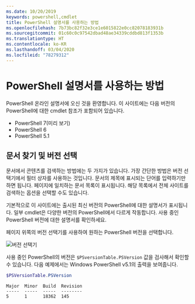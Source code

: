 ```yaml
---
ms.date: 10/20/2019
keywords: powershell,cmdlet
title: PowerShell 설명서를 사용하는 방법
ms.openlocfilehash: 7b73bc82f32e3ce1e6015822e0cc82078183931b
ms.sourcegitcommit: 01c60c0c97542dbad48ae34339cddbd813f1353b
ms.translationtype: HT
ms.contentlocale: ko-KR
ms.lasthandoff: 03/04/2020
ms.locfileid: "78279312"
---
```

# <a name="how-to-use-the-powershell-documentation"></a>PowerShell 설명서를 사용하는 방법

PowerShell 온라인 설명서에 오신 것을 환영합니다. 이 사이트에는 다음 버전의 PowerShell에 대한 cmdlet 참조가 포함되어 있습니다.

- PowerShell 7(미리 보기)
- PowerShell 6
- PowerShell 5.1

## <a name="finding-articles-and-selecting-a-version"></a>문서 찾기 및 버전 선택

문서에서 콘텐츠를 검색하는 방법에는 두 가지가 있습니다. 가장 간단한 방법은 버전 선택기에서 필터 상자를 사용하는 것입니다. 문서의 제목에 표시되는 단어를 입력하기만 하면 됩니다. 페이지에 일치하는 문서 목록이 표시됩니다. 해당 목록에서 전체 사이트를 검색하는 옵션을 선택할 수도 있습니다.

기본적으로 이 사이트에는 출시된 최신 버전의 PowerShell에 대한 설명서가 표시됩니다. 일부 cmdlet은 다양한 버전의 PowerShell에서 다르게 작동합니다. 사용 중인 PowerShell 버전에 대한 설명서를 확인하세요.

페이지 위쪽의 버전 선택기를 사용하여 원하는 PowerShell 버전을 선택합니다.

![버전 선택기](media/how-to-use-docs/version-search.gif)

사용 중인 PowerShell의 버전은 `$PSversionTable.PSVersion` 값을 검사해서 확인할 수 있습니다. 다음 예제에서는 Windows PowerShell v5.1의 출력을 보여줍니다.

```powershell
$PSVersionTable.PSVersion
```

```Output
Major  Minor  Build  Revision
-----  -----  -----  --------
5      1      18362  145
```
